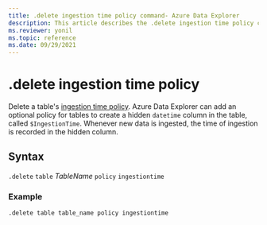 ```yaml
---
title: .delete ingestion time policy command- Azure Data Explorer
description: This article describes the .delete ingestion time policy command in Azure Data Explorer.
ms.reviewer: yonil
ms.topic: reference
ms.date: 09/29/2021
---
```

# .delete ingestion time policy

Delete a table's [ingestion time policy](ingestiontimepolicy.md). Azure Data Explorer can add an optional policy for tables to create a hidden `datetime` column in the table, called `$IngestionTime`. Whenever new data is ingested, the time of ingestion is recorded in the hidden column. 

## Syntax

`.delete` `table` *TableName* `policy` `ingestiontime` 

### Example

```kusto
.delete table table_name policy ingestiontime 
```